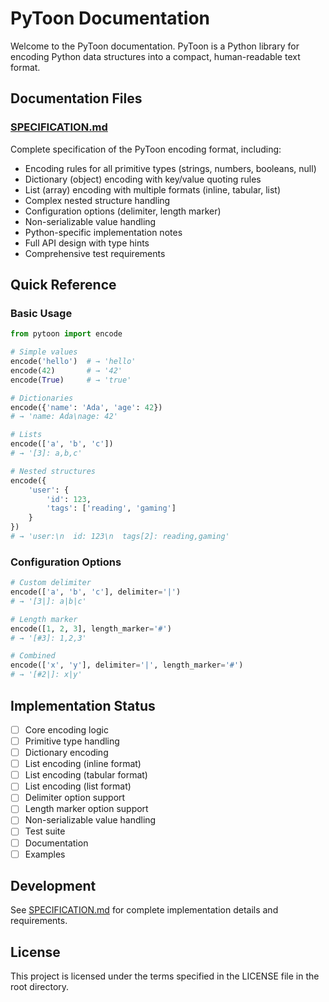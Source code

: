 # PyToon Documentation

Welcome to the PyToon documentation. PyToon is a Python library for encoding Python data structures into a compact, human-readable text format.

## Documentation Files

### [SPECIFICATION.md](./SPECIFICATION.md)
Complete specification of the PyToon encoding format, including:
- Encoding rules for all primitive types (strings, numbers, booleans, null)
- Dictionary (object) encoding with key/value quoting rules
- List (array) encoding with multiple formats (inline, tabular, list)
- Complex nested structure handling
- Configuration options (delimiter, length marker)
- Non-serializable value handling
- Python-specific implementation notes
- Full API design with type hints
- Comprehensive test requirements

## Quick Reference

### Basic Usage

```python
from pytoon import encode

# Simple values
encode('hello')  # → 'hello'
encode(42)       # → '42'
encode(True)     # → 'true'

# Dictionaries
encode({'name': 'Ada', 'age': 42})
# → 'name: Ada\nage: 42'

# Lists
encode(['a', 'b', 'c'])
# → '[3]: a,b,c'

# Nested structures
encode({
    'user': {
        'id': 123,
        'tags': ['reading', 'gaming']
    }
})
# → 'user:\n  id: 123\n  tags[2]: reading,gaming'
```

### Configuration Options

```python
# Custom delimiter
encode(['a', 'b', 'c'], delimiter='|')
# → '[3|]: a|b|c'

# Length marker
encode([1, 2, 3], length_marker='#')
# → '[#3]: 1,2,3'

# Combined
encode(['x', 'y'], delimiter='|', length_marker='#')
# → '[#2|]: x|y'
```

## Implementation Status

- [ ] Core encoding logic
- [ ] Primitive type handling
- [ ] Dictionary encoding
- [ ] List encoding (inline format)
- [ ] List encoding (tabular format)
- [ ] List encoding (list format)
- [ ] Delimiter option support
- [ ] Length marker option support
- [ ] Non-serializable value handling
- [ ] Test suite
- [ ] Documentation
- [ ] Examples

## Development

See [SPECIFICATION.md](./SPECIFICATION.md) for complete implementation details and requirements.

## License

This project is licensed under the terms specified in the LICENSE file in the root directory.


